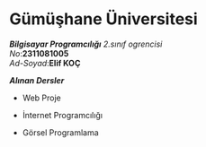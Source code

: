 # Gümüşhane Üniversitesi <br/>
_**Bilgisayar Programcılığı**_
_2.sınıf ogrencisi_ <br/>
*No*:**2311081005** <br/>
*Ad-Soyad*:**Elif KOÇ** <br/>

_**Alınan Dersler**_ <br/>
+ Web Proje
- İnternet Programcılığı
* Görsel Programlama
